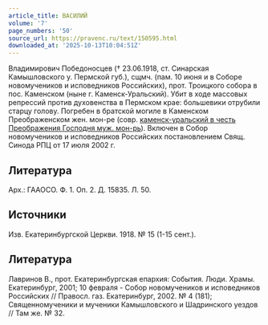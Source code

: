 ```yaml
---
article_title: ВАСИЛИЙ
volume: '7'
page_numbers: '50'
source_url: https://pravenc.ru/text/150595.html
downloaded_at: '2025-10-13T10:04:51Z'
---
```


Владимирович Победоносцев († 23.06.1918, ст. Синарская Камышловского у. Пермской губ.), сщмч. (пам. 10 июня и в Соборе новомучеников и исповедников Российских), прот. Троицкого собора в пос. Каменском (ныне г. Каменск-Уральский). Убит в ходе массовых репрессий против духовенства в Пермском крае: большевики отрубили старцу голову. Погребен в братской могиле в Каменском Преображенском жен. мон-ре (совр. [каменск-уральский в честь Преображения Господня муж. мон-рь](<https://pravenc.ru/text/каменск-уральский в честь Преображения Господня муж  мон-рь.html>)). Включен в Собор новомучеников и исповедников Российских постановлением Свящ. Синода РПЦ от 17 июля 2002 г.

## Литература

Арх.: ГААОСО. Ф. 1. Оп. 2. Д. 15835. Л. 50.

## Источники

Изв. Екатеринбургской Церкви. 1918. № 15 (1-15 сент.).

## Литература

Лавринов В., прот. Екатеринбургская епархия: События. Люди. Храмы. Екатеринбург, 2001; 10 февраля - Собор новомучеников и исповедников Российских // Правосл. газ. Екатеринбург, 2002. № 4 (181); Священномученики и мученики Камышловского и Шадринского уездов // Там же. № 32.
